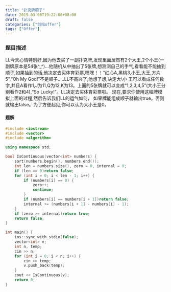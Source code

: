```yaml
---
title: "扑克牌顺子"
date: 2019-03-06T19:22:00+08:00
draft: false
categories: ["剑指offer"]
tags: ["Offer"]
---
```


### 题目描述

LL今天心情特别好,因为他去买了一副扑克牌,发现里面居然有2个大王,2个小王(一副牌原本是54张^_^)...他随机从中抽出了5张牌,想测测自己的手气,看看能不能抽到顺子,如果抽到的话,他决定去买体育彩票,嘿嘿！！“红心A,黑桃3,小王,大王,方片5”,“Oh My God!”不是顺子.....LL不高兴了,他想了想,决定大\小 王可以看成任何数字,并且A看作1,J为11,Q为12,K为13。上面的5张牌就可以变成“1,2,3,4,5”(大小王分别看作2和4),“So Lucky!”。LL决定去买体育彩票啦。 现在,要求你使用这幅牌模拟上面的过程,然后告诉我们LL的运气如何， 如果牌能组成顺子就输出true，否则就输出false。为了方便起见,你可以认为大小王是0。

#### 题解

```c++
#include <iostream>
#include <vector>
#include <algorithm>

using namespace std;

bool IsContinuous(vector<int> numbers) {
    sort(numbers.begin(), numbers.end());
    int len = numbers.size(), zero = 0, internal = 0;
    if (len == 0)return false;
    for (int i = 0; i < len - 1; i++) {
        if (numbers[i] == 0) {
            zero++;
            continue;
        }
        if (numbers[i] == numbers[i + 1])return false;
        internal += (numbers[i + 1] - numbers[i] - 1);
    }
    if (zero >= internal)return true;
    return false;
}

int main() {
    ios::sync_with_stdio(false);
    vector<int> v;
    int n, temp;
    cin >> n;
    for (int i = 0; i < n; i++) {
        cin >> temp;
        v.push_back(temp);
    }
    cout << IsContinuous(v);
    return 0;
}
```